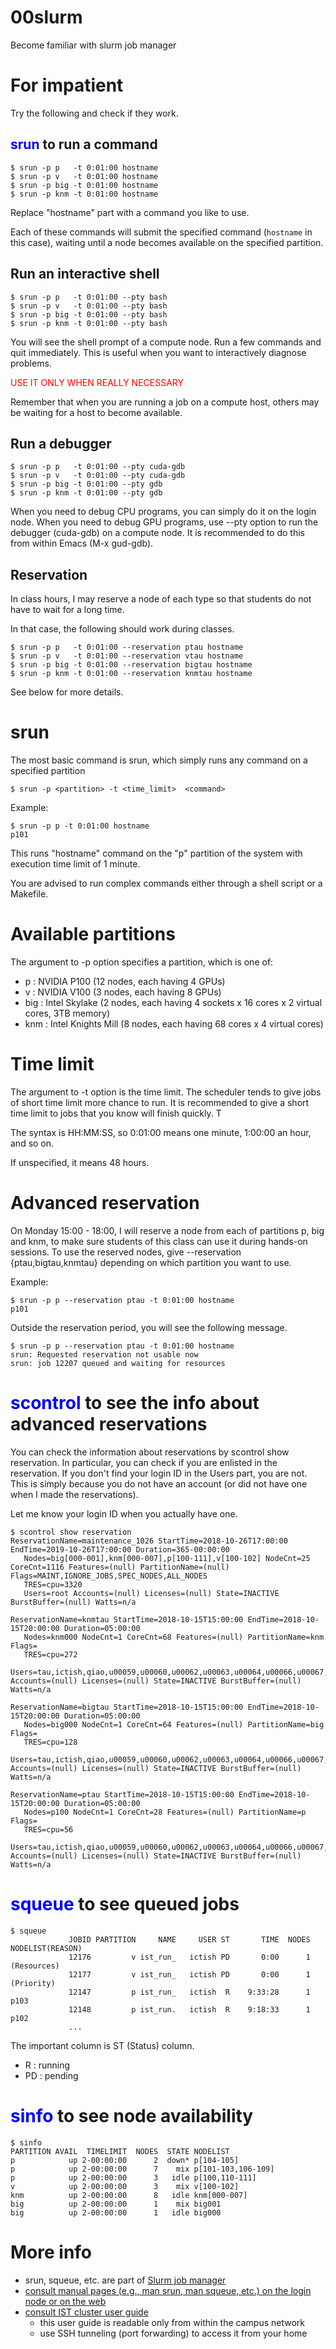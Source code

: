 00slurm
===================

Become familiar with slurm job manager

For impatient
===================

Try the following and check if they work.

<font color="blue">srun</font> to run a command
-------------------

```
$ srun -p p   -t 0:01:00 hostname
$ srun -p v   -t 0:01:00 hostname
$ srun -p big -t 0:01:00 hostname
$ srun -p knm -t 0:01:00 hostname
```

Replace "hostname" part with a command you like to use.

Each of these commands will submit the specified command (`hostname` in this case), waiting until a node becomes available on the specified partition.

Run an interactive shell
-------------------

```
$ srun -p p   -t 0:01:00 --pty bash
$ srun -p v   -t 0:01:00 --pty bash
$ srun -p big -t 0:01:00 --pty bash
$ srun -p knm -t 0:01:00 --pty bash
```

You will see the shell prompt of a compute node.
Run a few commands and quit immediately.
This is useful when you want to interactively diagnose problems.

<font color="red">USE IT ONLY WHEN REALLY NECESSARY</font>

Remember that when you are running a job on a compute host, others may be waiting for a host to become available.  

Run a debugger
-------------------

```
$ srun -p p   -t 0:01:00 --pty cuda-gdb
$ srun -p v   -t 0:01:00 --pty cuda-gdb
$ srun -p big -t 0:01:00 --pty gdb
$ srun -p knm -t 0:01:00 --pty gdb
```

When you need to debug CPU programs, you can simply do it on the login node.
When you need to debug GPU programs, use --pty option to run the debugger (cuda-gdb) on a compute node.
It is recommended to do this from within Emacs (M-x gud-gdb).

Reservation
-------------------

In class hours, I may reserve a node of each type so that students do not have to wait for a long time.

In that case, the following should work during classes.

```
$ srun -p p   -t 0:01:00 --reservation ptau hostname
$ srun -p v   -t 0:01:00 --reservation vtau hostname
$ srun -p big -t 0:01:00 --reservation bigtau hostname
$ srun -p knm -t 0:01:00 --reservation knmtau hostname
```

See below for more details.


srun 
===================

The most basic command is srun, which simply runs any command on a specified partition

```
$ srun -p <partition> -t <time_limit>  <command>
```

Example:
```
$ srun -p p -t 0:01:00 hostname
p101
```

This runs "hostname" command on the "p" partition of the system with execution time limit of 1 minute.

You are advised to run complex commands either through a shell script or a Makefile.  

Available partitions
===================

The argument to -p option specifies a partition, which is one of:

 * p : NVIDIA P100 (12 nodes, each having 4 GPUs)
 * v : NVIDIA V100 (3 nodes, each having 8 GPUs)
 * big : Intel Skylake (2 nodes, each having 4 sockets x 16 cores x 2 virtual cores, 3TB memory)
 * knm : Intel Knights Mill (8 nodes, each having 68 cores x 4 virtual cores)

Time limit
===================

The argument to -t option is the time limit.  The scheduler tends to give jobs of short time limit more chance to run.  It is recommended to give a short time limit to jobs that you know will finish quickly.  T

The syntax is HH:MM:SS, so 0:01:00 means one minute, 1:00:00 an hour, and so on.

If unspecified, it means 48 hours.

Advanced reservation
===================

On Monday 15:00 - 18:00, I will reserve a node from each of partitions p, big and knm, to make sure students of this class can use it during hands-on sessions.  To use the reserved nodes, give --reservation {ptau,bigtau,knmtau} depending on which partition you want to use.

Example:

```
$ srun -p p --reservation ptau -t 0:01:00 hostname
p101
```

Outside the reservation period, you will see the following message.

```
$ srun -p p --reservation ptau -t 0:01:00 hostname
srun: Requested reservation not usable now
srun: job 12207 queued and waiting for resources
```

<font color="blue">scontrol</font> to see the info about advanced reservations
===================

You can check the information about reservations by scontrol show reservation.
In particular, you can check if you are enlisted in the reservation.
If you don't find your login ID in the Users part, you are not.
This is simply because you do not have an account (or did not have one when I made the reservations).

Let me know your login ID when you actually have one.


```
$ scontrol show reservation
ReservationName=maintenance_1026 StartTime=2018-10-26T17:00:00 EndTime=2019-10-26T17:00:00 Duration=365-00:00:00
   Nodes=big[000-001],knm[000-007],p[100-111],v[100-102] NodeCnt=25 CoreCnt=1116 Features=(null) PartitionName=(null) Flags=MAINT,IGNORE_JOBS,SPEC_NODES,ALL_NODES
   TRES=cpu=3320
   Users=root Accounts=(null) Licenses=(null) State=INACTIVE BurstBuffer=(null) Watts=n/a

ReservationName=knmtau StartTime=2018-10-15T15:00:00 EndTime=2018-10-15T20:00:00 Duration=05:00:00
   Nodes=knm000 NodeCnt=1 CoreCnt=68 Features=(null) PartitionName=knm Flags=
   TRES=cpu=272
   Users=tau,ictish,qiao,u00059,u00060,u00062,u00063,u00064,u00066,u00067,u00069,u00070,u00071,u00072,u00073,u00075,u00076,u00077,u00078,u00079,u00080,u00081,u00083,u00084,u00086,u00087,u00088,u00089 Accounts=(null) Licenses=(null) State=INACTIVE BurstBuffer=(null) Watts=n/a

ReservationName=bigtau StartTime=2018-10-15T15:00:00 EndTime=2018-10-15T20:00:00 Duration=05:00:00
   Nodes=big000 NodeCnt=1 CoreCnt=64 Features=(null) PartitionName=big Flags=
   TRES=cpu=128
   Users=tau,ictish,qiao,u00059,u00060,u00062,u00063,u00064,u00066,u00067,u00069,u00070,u00071,u00072,u00073,u00075,u00076,u00077,u00078,u00079,u00080,u00081,u00083,u00084,u00086,u00087,u00088,u00089 Accounts=(null) Licenses=(null) State=INACTIVE BurstBuffer=(null) Watts=n/a

ReservationName=ptau StartTime=2018-10-15T15:00:00 EndTime=2018-10-15T20:00:00 Duration=05:00:00
   Nodes=p100 NodeCnt=1 CoreCnt=28 Features=(null) PartitionName=p Flags=
   TRES=cpu=56
   Users=tau,ictish,qiao,u00059,u00060,u00062,u00063,u00064,u00066,u00067,u00069,u00070,u00071,u00072,u00073,u00075,u00076,u00077,u00078,u00079,u00080,u00081,u00083,u00084,u00086,u00087,u00088,u00089 Accounts=(null) Licenses=(null) State=INACTIVE BurstBuffer=(null) Watts=n/a
```

<font color="blue">squeue</font> to see queued jobs
===================

```
$ squeue
             JOBID PARTITION     NAME     USER ST       TIME  NODES NODELIST(REASON)
             12176         v ist_run_   ictish PD       0:00      1 (Resources)
             12177         v ist_run_   ictish PD       0:00      1 (Priority)
             12147         p ist_run_   ictish  R    9:33:28      1 p103
             12148         p ist_run.   ictish  R    9:18:33      1 p102
             ...
```

The important column is ST (Status) column.

 * R : running
 * PD : pending

<font color="blue">sinfo</font> to see node availability
===================

```
$ sinfo
PARTITION AVAIL  TIMELIMIT  NODES  STATE NODELIST
p            up 2-00:00:00      2  down* p[104-105]
p            up 2-00:00:00      7    mix p[101-103,106-109]
p            up 2-00:00:00      3   idle p[100,110-111]
v            up 2-00:00:00      3    mix v[100-102]
knm          up 2-00:00:00      8   idle knm[000-007]
big          up 2-00:00:00      1    mix big001
big          up 2-00:00:00      1   idle big000
```

More info
===================

 * srun, squeue, etc. are part of <a href="https://slurm.schedmd.com/documentation.html" target="_blank">Slurm</font> job manager
 * consult manual pages (e.g., man srun, man squeue, etc.) on the login node or on the web
 * consult <a href="https://login000.cluster.i.u-tokyo.ac.jp/wordpress/" target="_blank">IST cluster user guide</a>
   * this user guide is readable only from within the campus network
   * use SSH tunneling (port forwarding) to access it from your home 
 

